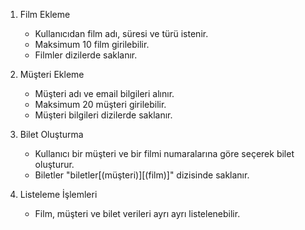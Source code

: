 1. Film Ekleme
   - Kullanıcıdan film adı, süresi ve türü istenir.
   - Maksimum 10 film girilebilir.
   - Filmler dizilerde saklanır.

2. Müşteri Ekleme
   - Müşteri adı ve email bilgileri alınır.
   - Maksimum 20 müşteri girilebilir.
   - Müşteri bilgileri dizilerde saklanır.

3. Bilet Oluşturma
   - Kullanıcı bir müşteri ve bir filmi numaralarına göre seçerek bilet oluşturur.
   - Biletler "biletler[(müşteri)][(film)]" dizisinde saklanır.

4. Listeleme İşlemleri
   - Film, müşteri ve bilet verileri ayrı ayrı listelenebilir.

